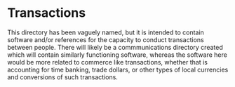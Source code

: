 Transactions
============

This directory has been vaguely named, but it is intended to contain software and/or references for the capacity to conduct transactions between people.  There will likely be a commmunications directory created which will contain similarly functioning software, whereas the software here would be more related to commerce like transactions, whether that is accounting for time banking, trade dollars, or other types of local currencies and conversions of such transactions.
